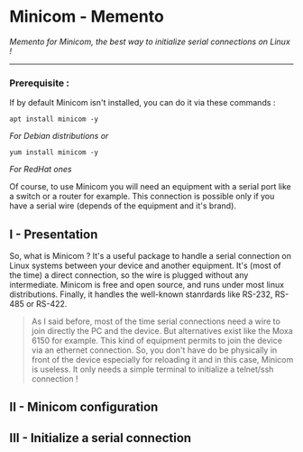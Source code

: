 # Minicom - Memento
<i>Memento for Minicom, the best way to initialize serial connections on Linux !</i>
__________

### Prerequisite : 

If by default Minicom isn't installed, you can do it via these commands :

```
apt install minicom -y
```
<i>For Debian distributions or</i>
```
yum install minicom -y
```
<i>For RedHat ones</i>

Of course, to use Minicom you will need an equipment with a serial port like a switch or a router for example. This connection is possible only if you have a serial wire (depends of the equipment and it's brand).

## I - Presentation

So, what is Minicom ? It's a useful package to handle a serial connection on Linux systems between your device and another equipment. It's (most of the time) a direct connection, so the wire is plugged without any intermediate. Minicom is free and open source, and runs under most linux distributions. Finally, it handles the well-known stanrdards like RS-232, RS-485 or RS-422. 

>As I said before, most of the time serial connections need a wire to join directly the PC and the device. But alternatives exist like the Moxa 6150 for example. This kind of equipment permits to join the device via an ethernet connection. So, you don't have do be physically in front of the device especially for reloading it and in this case, Minicom is useless. It only needs a simple terminal to initialize a telnet/ssh connection !

## II - Minicom configuration

## III - Initialize a serial connection